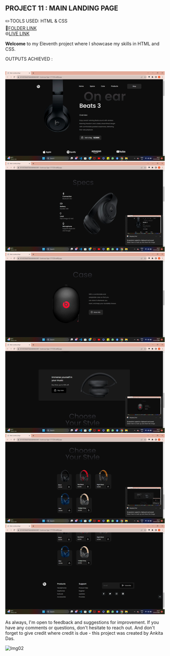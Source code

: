 ## PROJECT 11 :  **MAIN LANDING PAGE** 


✏️TOOLS USED: HTML & CSS<br>
📂[FOLDER LINK](https://github.com/imankitadas/Fullstack-Javascript-Projects-2023/tree/main/HTML%20and%20CSS%20Projects/Project%2011%20-%20Main%20Landing%20Page)<br>
🌐[LIVE LINK](https://651bf358dd7bbb0d04b65481--luminous-liger-171729.netlify.app/)<br>

**Welcome** to my Eleventh project where I showcase my skills in HTML and CSS.<br> 

OUTPUTS ACHIEVED :<br><br>

![IMG1](./photos/img1.png)
![IMG2](./photos/img2.png)
![IMG3](./photos/img3.png)
![IMG4](./photos/img4.png) 
![IMG5](./photos/img5.png)
![IMG6](./photos/img6.png)


As always, I'm open to feedback and suggestions for improvement. If you have any comments or questions, don't hesitate to reach out. And don't forget to give credit where credit is due - this project was created by Ankita Das.

![Img02](https://img.shields.io/badge/By-Ankita%20das-brightgreen)













